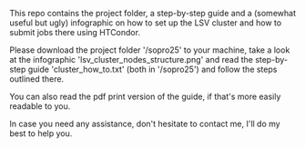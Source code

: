 This repo contains the project folder, a step-by-step guide and a (somewhat useful but ugly) infographic on how to set up the LSV cluster and how to submit jobs there using HTCondor.

Please download the project folder '/sopro25' to your machine, take a look at the infographic 'lsv_cluster_nodes_structure.png' and read the step-by-step guide 'cluster_how_to.txt' (both in '/sopro25') and follow the steps outlined there.

You can also read the pdf print version of the guide, if that's more easily readable to you.

In case you need any assistance, don't hesitate to contact me, I'll do my best to help you.
